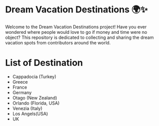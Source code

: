 # Dream Vacation Destinations 🌍✨

Welcome to the Dream Vacation Destinations project! Have you ever wondered where people would love to go if money and time were no object? This repository is dedicated to collecting and sharing the dream vacation spots from contributors around the world. 

# List of Destination
- Cappadocia (Turkey)
- Greece
- France
- Germany
- Otago (New Zealand)
- Orlando (Florida, USA)
- Venezia (Italy)
- Los Angels(USA)
- UK
